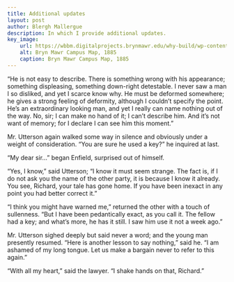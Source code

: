 ```yaml
---
title: Additional updates
layout: post
author: Blergh Mallergue
description: In which I provide additional updates.
key_image: 
    url: https://wbbm.digitalprojects.brynmawr.edu/why-build/wp-content/uploads/2022/09/Bryn_Mawr_College_Campus_Map_1885.jpeg
    alt: Bryn Mawr Campus Map, 1885
    caption: Bryn Mawr Campus Map, 1885
---
```


“He is not easy to describe. There is something wrong with his appearance; something displeasing, something down-right detestable. I never saw a man I so disliked, and yet I scarce know why. He must be deformed somewhere; he gives a strong feeling of deformity, although I couldn’t specify the point. He’s an extraordinary looking man, and yet I really can name nothing out of the way. No, sir; I can make no hand of it; I can’t describe him. And it’s not want of memory; for I declare I can see him this moment.”

Mr. Utterson again walked some way in silence and obviously under a weight of consideration. “You are sure he used a key?” he inquired at last.

“My dear sir...” began Enfield, surprised out of himself.

“Yes, I know,” said Utterson; “I know it must seem strange. The fact is, if I do not ask you the name of the other party, it is because I know it already. You see, Richard, your tale has gone home. If you have been inexact in any point you had better correct it.”

“I think you might have warned me,” returned the other with a touch of sullenness. “But I have been pedantically exact, as you call it. The fellow had a key; and what’s more, he has it still. I saw him use it not a week ago.”

Mr. Utterson sighed deeply but said never a word; and the young man presently resumed. “Here is another lesson to say nothing,” said he. “I am ashamed of my long tongue. Let us make a bargain never to refer to this again.”

“With all my heart,” said the lawyer. “I shake hands on that, Richard.”